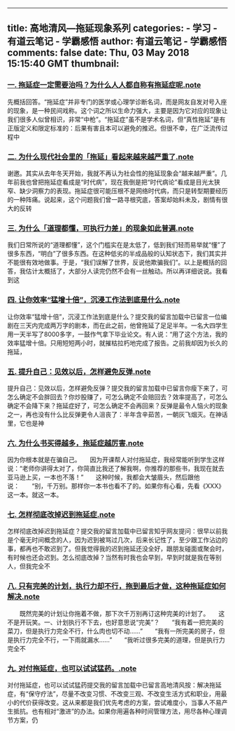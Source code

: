 
---
title: 高地清风—拖延现象系列
categories: 
    - 学习
    - 有道云笔记 - 学霸感悟
author: 有道云笔记 - 学霸感悟
comments: false
date: Thu, 03 May 2018 15:15:40 GMT
thumbnail: 
---

<div>   
<h3><a href="http://note.youdao.com/publicshare?id=4ba5ce4d42132bf5975f235720e48831#/B7C2553458F74A7DA68EBA73DC409532">一. 拖延症一定需要治吗？为什么人人都自称有拖延症呢.note</a></h3><p>先概括回答。“拖延症”并非专门的医学或心理学诊断名词，而是网友自发对号入座的现象，是一种民间戏称。这个词之所以生命力强大，主要是因为它对应的现象让我们很多人似曾相识，非常“中枪”。“拖延症”虽不是学术名词，但“真性拖延”是有正版定义和限定标准的：后果有害且本可以避免的推迟。但很不幸，在广泛流传过程中</p><h3><a href="http://note.youdao.com/publicshare?id=4ba5ce4d42132bf5975f235720e48831#/65212E6F3D4F43CE85825DBF40304E01">二. 为什么现代社会里的「拖延」看起来越来越严重了.note</a></h3><p>谢邀。其实从去年冬天开始，我就不再认为社会性的拖延现象会“越来越严重”。几年前我也曾把拖延症看成是“时代病”，现在我倒是把“时代病论”看成是目光太狭窄、缺少洞察力的表现。拖延症很可能压根不是网络时代病，而只是转型期要经历的一种阵痛。说起来，这个问题我们曾一路寻根究底，答案却始料未及，剧情有很大的反转</p><h3><a href="http://note.youdao.com/publicshare?id=4ba5ce4d42132bf5975f235720e48831#/E5B904E2E83444DFB201705DF4031939">三. 为什么「道理都懂，可执行力差」的现象如此普遍.note</a></h3><p>我们日常所说的“道理都懂”，这个门槛实在是太低了，低到我们轻而易举就“懂”了很多东西，“明白”了很多东西。在这种低劣的半成品般的认知状态下，我们其实并不能很有效地做事。于是，“我们误解了世界，反说他欺骗我们”。以上是概括的回答，我估计太概括了，大部分人读完仍然不会有一丝触动。所以再详细说说。我看到这</p><h3><a href="http://note.youdao.com/publicshare?id=4ba5ce4d42132bf5975f235720e48831#/792BF35B94F74E24B72478F3A8B17F1B">四. 让你效率“猛增十倍”，沉浸工作法到底是什么.note</a></h3><p>让你效率“猛增十倍”，沉浸工作法到底是什么？提交我的留言加载中已留言一位编剧在三天内完成两万字的剧本，而在此之前，他曾拖延了足足半年。一名大四学生用一天半写了8000多字，一鼓作气拿下毕业论文。有人说：“用了这个方法，我的效率猛增十倍。只用短短两小时，就摧枯拉朽地完成了报告。之前我却因为长久的拖延，</p><h3><a href="http://note.youdao.com/publicshare?id=4ba5ce4d42132bf5975f235720e48831#/C6AA432021B3426E82502463A936B670">五. 提升自己：见效以后，怎样避免反弹.note</a></h3><p>提升自己：见效以后，怎样避免反弹？提交我的留言加载中已留言你瘦下来了，可怎么确定不会胖回去？你炒股赚了，可怎么确定不会赔回去？效率提高了，可怎么确定不会降下来？拖延症好了，可怎么确定不会再回来？反弹是最令人恼火的现象之一，再也没有什么比反弹更令人沮丧了：半年含辛茹苦，一朝灰飞烟灭。在神话里，它也是神</p><h3><a href="http://note.youdao.com/publicshare?id=4ba5ce4d42132bf5975f235720e48831#/A05953107941427D9CE2313AC1D2BA0D">六. 为什么书买得越多，拖延症越厉害.note</a></h3><p>因为你根本就是在骗自己。　　因为开课帮人对付拖延症，我经常能听到学生这样说：“老师你讲得太对了，你简直比我还了解我啊，你推荐的那些书，我现在就去亚马逊上买，一本也不落！”　　这种时候，我都会大皱眉头，然后跟他说：　　“别，千万别。那样你一本书也看不了的。如果你有心看，先看《XXX》这一本。就这一本。</p><h3><a href="http://note.youdao.com/publicshare?id=4ba5ce4d42132bf5975f235720e48831#/1D3006C17FA74D2DA186325346ED4069">七. 怎样彻底改掉迟到拖延症.note</a></h3><p>怎样彻底改掉迟到拖延症？提交我的留言加载中已留言知乎网友提问：很早以前我是个毫无时间概念的人，因为迟到被骂过几次，后来长记性了，至少跟工作沾边的事，都再也不敢迟到了。但我觉得我的迟到拖延还没全好，跟朋友碰面或聚会时，有时候也还会迟到。怎么彻底改掉？当然有时我也会早到，早到时就是我在等别人，但我完全不</p><h3><a href="http://note.youdao.com/publicshare?id=4ba5ce4d42132bf5975f235720e48831#/A65A90C769A946F88D911B31AE024163">八. 只有完美的计划，执行力却不行，拖到最后才做，这种拖延症如何解决.note</a></h3><p>　　既然完美的计划让你拖着不做，那下次千万别再订这种完美的计划了。　　这不是开玩笑。一、计划执行不下去，也好意思说“完美”？　　“我有着一把完美的菜刀，但是执行力完全不行，什么肉也切不动……”　　“我有一所完美的房子，但是执行力完全不行，一下雨就漏水……”　　“我听过很多完美的道理，但是执行力完全不</p><h3><a href="http://note.youdao.com/publicshare?id=4ba5ce4d42132bf5975f235720e48831#/11D65A636FA44BEF8083B816075F1991">九. 对付拖延症，也可以试试猛药。.note</a></h3><p>对付拖延症，也可以试试猛药提交我的留言加载中已留言高地清风按：解决拖延症，有“保守疗法”，尽量不改变习惯、不改变三观、不改变生活方式和职业，用最小的代价获得改变。这从来都是我们优先考虑的方案，尝试难度小，当事人不易产生抵抗。也有相对“激进”的办法。如果你用遍各种时间管理方法，用尽各种心理调节方案，仍</p>  
</div>
            